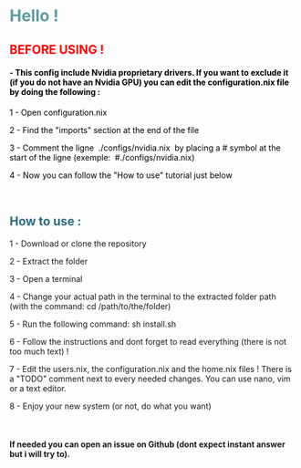 <h1 style="color: #5e9ca0;">Hello !</h1>
<h2><span style="color: #ff0000;">BEFORE USING !</span></h2>
<h4><span style="color: #000000;">- This config include Nvidia proprietary drivers. If you want to exclude it (if you do not have an Nvidia GPU) you can edit the configuration.nix file by doing the following :</span></h4>
<p style="color: #2e6c80;"><span style="color: #000000;">1 - Open configuration.nix</span></p>
<p style="color: #2e6c80;"><span style="color: #000000;">2 - Find the "imports" section at the end of the file</span></p>
<p style="color: #2e6c80;"><span style="color: #000000;">3 - Comment the ligne&nbsp; ./configs/nvidia.nix&nbsp; by placing a # symbol at the start of the ligne (exemple:&nbsp; #./configs/nvidia.nix)</span></p>
<p style="color: #2e6c80;"><span style="color: #000000;">4 - Now you can follow the "How to use" tutorial just below</span></p>
<p style="color: #2e6c80;">&nbsp;</p>
<h2 style="color: #2e6c80;">How to use :</h2>
<p>1 - Download or clone the repository</p>
<p>2 - Extract the folder</p>
<p>3 - Open a terminal</p>
<p>4 - Change your actual path in the terminal to the extracted folder path (with the command: cd /path/to/the/folder)</p>
<p>5 - Run the following command: sh install.sh</p>
<p>6 - Follow the instructions and dont forget to read everything (there is not too much text) !</p>
<p>7 - Edit the users.nix, the configuration.nix and the home.nix files ! There is a "TODO" comment next to every needed changes. You can use nano, vim or a text editor.</p>
<p>8 - Enjoy your new system (or not, do what you want)</p>
<p>&nbsp;</p>
<h4>If needed you can open an issue on Github (dont expect instant answer but i will try to).</h4>
